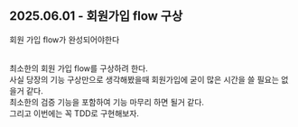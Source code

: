 ## 2025.06.01 - 회원가입 flow 구상
회원 가입 flow가 완성되어야한다

<br/>
최소한의 회원 가입 flow를 구상하려 한다.

<br/>
사실 당장의 기능 구상만으로 생각해봤을때 회원가입에 굳이 많은 시간을 쓸 필요는 없을거 같다.

<br/>
최소한의 검증 기능을 포함하여 기능 마무리 하면 될거 같다.

<br/>
그리고 이번에는 꼭 TDD로 구현해보자.
